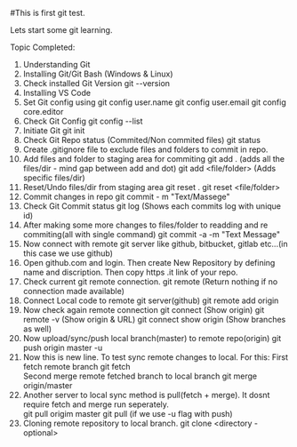 #This is first git test.

Lets start some git learning.

Topic Completed:

1. Understanding Git
2. Installing Git/Git Bash (Windows & Linux)
3. Check installed Git Version 
    git --version
4. Installing VS Code
5. Set Git config using
    git config user.name
    git config user.email
    git config core.editor
6. Check Git Config
    git config --list
7. Initiate Git
    git init  
8. Check Git Repo status (Commited/Non commited files)
    git status
9. Create .gitignore file to exclude files and folders to commit in repo.
10. Add files and folder to staging area for commiting
        git add . (adds all the files/dir - mind gap between add and dot)
        git add <file/folder> (Adds specific files/dir)
11. Reset/Undo files/dir from staging area
        git reset .
        git reset <file/folder> 
12. Commit changes in repo
        git commit - m "Text/Massege" 
13. Check Git Commit status
        git log
        (Shows each commits log with unique id) 
14. After making some more changes to files/folder to readding and re commiting(all with single command)
        git commit -a -m "Text Message"
15. Now connect with remote git server like github, bitbucket, gitlab etc...(in this case we use github)                                         
16. Open github.com and login. Then create New Repository by defining name and discription. Then copy https .it link of your repo.
17. Check current git remote connection.
        git remote
        (Return nothing if no connection made available)
18. Connect Local code to remote git server(github) 
        git remote add origin <repo link>
19. Now check again remote connection
        git connect (Show origin)
        git remote -v (Show origin & URL)
        git connect show origin (Show branches as well)
20. Now upload/sync/push local branch(master) to remote repo(origin)
        git push origin master -u
21. Now this is new line. To test sync remote changes to local. For this: 
        First fetch remote branch
        git fetch  
        Second merge remote fetched branch to local branch
        git merge origin/master
22. Another server to local sync method is pull(fetch + merge). It dosnt require fetch and merge run seperately.   
        git pull origim master
        git pull (if we use -u flag with push) 
23. Cloning remote repository to local branch.
        git clone <remote repo url> <directory - optional>             
